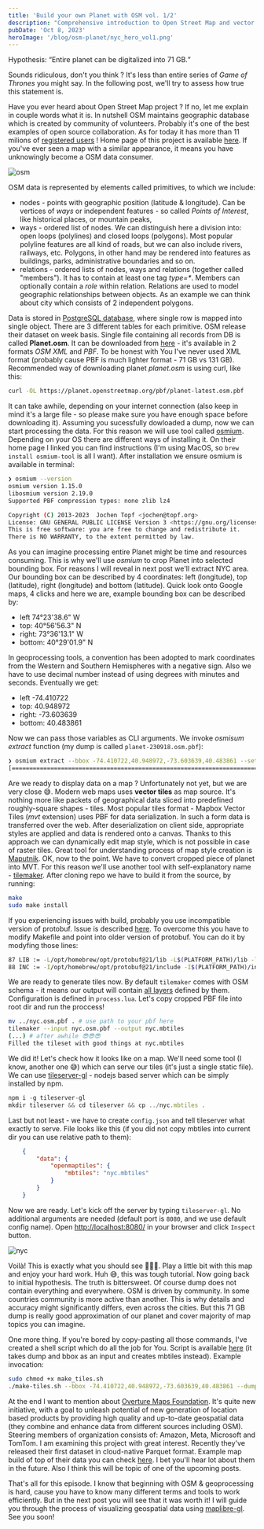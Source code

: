 ```yaml
---
title: 'Build your own Planet with OSM vol. 1/2'
description: "Comprehensive introduction to Open Street Map and vector tiles"
pubDate: 'Oct 8, 2023'
heroImage: '/blog/osm-planet/nyc_hero_vol1.png'
---
```

Hypothesis: <q>Entire planet can be digitalized into 71 GB.</q>

Sounds ridiculous, don't you think ? It's less than entire series of <i>Game of Thrones</i> you might say. In the following post, we'll try to assess how true this statement is.

Have you ever heard about Open Street Map project ? If no, let me explain in couple words what it is. In nutshell OSM maintains geographic database which is created by community of volunteers. Probably it's one of the best examples of open source collaboration. As for today it has more than 11 milions of [registered users](https://planet.openstreetmap.org/statistics/data_stats.html) ! Home page of this project is available [here](https://www.openstreetmap.org/). If you've ever seen a map with a similar appearance, it means you have unknowingly become a OSM data consumer.

<img alt="osm" src="/blog/osm-planet/london_osm.png" />

OSM data is represented by elements called primitives, to which we include:

<ul>
    <li>nodes - points with geographic position (latitude & longitude). Can be vertices of <i>ways</i> or independent features - so called <i>Points of Interest</i>, like historical places, or mountain peaks,</li>
    <li>ways - ordered list of nodes. We can distinguish here a division into: open loops (polylines) and closed loops (polygons). Most popular polyline features are all kind of roads, but we can also include rivers, railways, etc. Polygons, in other hand may be rendered into features as buildings, parks, administrative boundaries and so on.</li>
    <li>relations - ordered lists of nodes, ways and relations (together called "members"). It has to contain at least one tag <i>type=*</i>. Members can optionally contain a <i>role</i> within relation. Relations are used to model geographic relationships between objects. As an example we can think about city which consists of 2 independent polygons.</li>
</ul>

Data is stored in [PostgreSQL database](https://wiki.openstreetmap.org/wiki/Database), where single row is mapped into single object. There are 3 different tables for each primitive. OSM release their dataset on week basis. Single file containing all records from DB is called <strong>Planet.osm</strong>. It can be downloaded from [here](https://planet.openstreetmap.org/) - it's available in 2 formats <i>OSM XML</i> and <i>PBF</i>. To be honest with You I've never used XML format (probably cause PBF is much lighter format - 71 GB vs 131 GB). Recommended way of downloading planet <i>planet.osm</i> is using curl, like this:

```sh
curl -OL https://planet.openstreetmap.org/pbf/planet-latest.osm.pbf
```

It can take awhile, depending on your internet connection (also keep in mind it's a large file - so please make sure you have enough space before downloading it). Assuming you sucessfully dowloaded a dump, now we can start processing the data. For this reason we will use tool called [osmium](https://osmcode.org/osmium-tool/). Depending on your OS there are different ways of installing it. On their home page I linked you can find instructions (I'm using MacOS, so `brew install osmium-tool` is all I want). After installation we ensure osmium is available in terminal:

```sh
❯ osmium --version
osmium version 1.15.0
libosmium version 2.19.0
Supported PBF compression types: none zlib lz4

Copyright (C) 2013-2023  Jochen Topf <jochen@topf.org>
License: GNU GENERAL PUBLIC LICENSE Version 3 <https://gnu.org/licenses/gpl.html>.
This is free software: you are free to change and redistribute it.
There is NO WARRANTY, to the extent permitted by law.

```
As you can imagine processing entire Planet might be time and resources consuming. This is why we'll use <i>osmium</i> to crop Planet into selected bounding box. For reasons I will reveal in next post we'll extract NYC area. Our bounding box can be described by 4 coordinates: left (longitude), top (latitude), right (longitude) and bottom (latitude). Quick look onto Google maps, 4 clicks and here we are, example bounding box can be described by:

<ul>
    <li>left 74°23'38.6" W</li>
    <li>top: 40°56'56.3" N</li>
    <li>right: 73°36'13.1" W</li>
    <li>bottom: 40°29'01.9" N</li>
</ul>

In geoprocessing tools, a convention has been adopted to mark coordinates from the Western and Southern Hemispheres with a negative sign. Also we have to use decimal number instead of using degrees with minutes and seconds. Eventually we get:

<ul>
    <li>left -74.410722</li>
    <li>top: 40.948972</li>
    <li>right: -73.603639</li>
    <li>bottom: 40.483861</li>
</ul>

Now we can pass those variables as CLI arguments. We invoke <i>osmisum extract</i> function (my dump is called  `planet-230918.osm.pbf`):
```sh
❯ osmium extract --bbox -74.410722,40.948972,-73.603639,40.483861 --set-bounds --strategy=smart planet-230918.osm.pbf --output nyc.osm.pbf
[======================================================================] 100% 
```
Are we ready to display data on a map ? Unfortunately not yet, but we are very close 😅. Modern web maps uses <strong>vector tiles</strong> as map source. It's nothing more like packets of geographical data sliced into predefined roughly-square shapes - </i>tiles</i>. Most popular tiles format - Mapbox Vector Tiles (<i>mvt</i> extension) uses PBF for data serialization. In such a form data is transferred over the web. After deserialization on client side, appropriate styles are applied and data is rendered onto a canvas. Thanks to this approach we can dynamically edit map style, which is not possible in case of raster tiles. Great tool for understanding process of map style creation is [Maputnik](https://maputnik.github.io/editor). OK, now to the point. We have to convert cropped piece of planet into MVT. For this reason we'll use another tool with self-explanatory name - [tilemaker](https://github.com/systemed/tilemaker). After cloning repo we have to build it from the source, by running:

```sh
make
sudo make install
```

If you experiencing issues with build, probably you use incompatible version of protobuf. Issue is described [here](https://github.com/systemed/tilemaker/issues/518). To overcome this you have to modify Makefile and point into older version of protobuf. You can do it by modyfing those lines:
```sh
87 LIB := -L/opt/homebrew/opt/protobuf@21/lib -L$(PLATFORM_PATH)/lib -lz $(LUA_LIBS) -lboost_program_options -lsqlite3 -lboost_filesystem -lboost_system -lboost_iostreams -lprotobuf -lshp -pthread
88 INC := -I/opt/homebrew/opt/protobuf@21/include -I$(PLATFORM_PATH)/include -isystem ./include -I./src $(LUA_CFLAGS)
```

We are ready to generate tiles now. By default `tilemaker` comes with OSM schema - it means our output will contain [all layers](https://github.com/openmaptiles/openmaptiles/blob/master/layers) defined by them. Configuration is defined in `process.lua`. Let's copy cropped PBF file into root dir and run the proccess!
```sh
mv ../nyc.osm.pbf . # use path to your pbf here
tilemaker --input nyc.osm.pbf --output nyc.mbtiles
(...) # after awhile 😎😎😎
Filled the tileset with good things at nyc.mbtiles
```
We did it! Let's check how it looks like on a map. We'll need some tool (I know, another one 😅) which can serve our tiles (it's just a single static file). We can use [tileserver-gl](https://github.com/maptiler/tileserver-gl) - nodejs based server which can be simply installed by npm.

```javascript
npm i -g tileserver-gl
mkdir tileserver && cd tileserver && cp ../nyc.mbtiles .
```
Last but not least - we have to create `config.json` and tell tileserver what exactly to serve. File looks like this (if you did not copy mbtiles into current dir you can use relative path to them):
```json
    {
        "data": {
            "openmaptiles": {
                "mbtiles": "nyc.mbtiles"
            }
        }
    }
```
Now we are ready. Let's kick off the server by typing `tileserver-gl`. No additional arguments are needed (default port is `8080`, and we use default config name). Open [http://localhost:8080/](http://localhost:8080/) in your browser and click `Inspect` button.

<img alt="nyc" src="/blog/osm-planet/osm_cropped_nyc.png" />

Voilà! This is exactly what you should see 🚀🚀🚀. Play a little bit with this map and enjoy your hard work. Huh 😅, this was tough tutorial. Now going back to initial hypothesis. The truth is bittersweet. Of course dump does not contain everything and everywhere. OSM is driven by community. In some countries community is more active than another. This is why details and accuracy might significantly differs, even across the cities. But this 71 GB dump is really good approximation of our planet and cover majority of map topics you can imagine. 

One more thing. If you're bored by copy-pasting all those commands, I've created a shell script which do all the job for You. Script is available [here](/blog/osm-planet/make-tiles.sh) (it takes dump and bbox as an input and creates mbtiles instead). Example invocation: 
```sh
sudo chmod +x make_tiles.sh
./make-tiles.sh --bbox -74.410722,40.948972,-73.603639,40.483861 --dump ~/Downloads/planet-230918.osm.pbf --output nyc
```

At the end I want to mention about [Overture Maps Foundation](https://overturemaps.org/). It's quite new initiative, with a goal to unleash potential of new generation of location based products by providing high quality and up-to-date geospatial data (they combine and enhance data from different sources including OSM). Steering members of organization consists of: Amazon, Meta, Microsoft and TomTom. I am examining this project with great interest. Recently they've released their first dataset in cloud-native Parquet format. Example map build of top of their data you can check [here](https://labs.overturemaps.org/). I bet you'll hear lot about them in the future. Also I think this will be topic of one of the upcoming posts.

That's all for this episode. I know that beginning with OSM & geoprocessing is hard, cause you have to know many different terms and tools to work efficiently. But in the next post you will see that it was worth it! I will guide you through the process of visualizing geospatial data using [maplibre-gl](https://maplibre.org/projects/maplibre-gl-js/). See you soon!